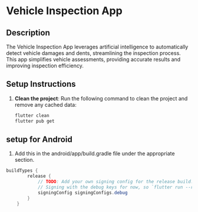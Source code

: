 # Vehicle Inspection App

## Description
The Vehicle Inspection App leverages artificial intelligence to automatically detect vehicle damages and dents, streamlining the inspection process. This app simplifies vehicle assessments, providing accurate results and improving inspection efficiency.

## Setup Instructions
1. **Clean the project**: Run the following command to clean the project and remove any cached data:
   ```bash
   flutter clean
   flutter pub get


## setup for Android
1. Add this in the android/app/build.gradle file under the appropriate section.

```java
buildTypes {
        release {
            // TODO: Add your own signing config for the release build.
            // Signing with the debug keys for now, so `flutter run --release` works.
            signingConfig signingConfigs.debug
        }
    }
```
